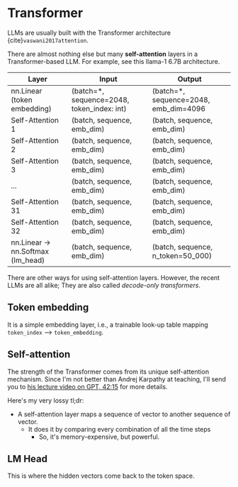# Transformer

LLMs are usually built with the Transformer architecture {cite}`vaswani2017attention`.

There are almost nothing else but many **self-attention** layers in a Transformer-based LLM. For example, see this llama-1 6.7B architecture.

| Layer                             | Input                                      | Output                                |
|-----------------------------------|--------------------------------------------|---------------------------------------|
| nn.Linear (token embedding)       | (batch=*, sequence=2048, token_index: int) | (batch=*, sequence=2048, emb_dim=4096 |
| Self-Attention 1                  | (batch, sequence, emb_dim)                 | (batch, sequence, emb_dim)            |
| Self-Attention 2                  | (batch, sequence, emb_dim)                 | (batch, sequence, emb_dim)            |
| Self-Attention 3                  | (batch, sequence, emb_dim)                 | (batch, sequence, emb_dim)            |
| ...                               | (batch, sequence, emb_dim)                 | (batch, sequence, emb_dim)            |
| Self-Attention 31                 | (batch, sequence, emb_dim)                 | (batch, sequence, emb_dim)            |
| Self-Attention 32                 | (batch, sequence, emb_dim)                 | (batch, sequence, emb_dim)            |
| nn.Linear -> nn.Softmax (lm_head) | (batch, sequence, emb_dim)                 | (batch, sequence, n_token=50_000)     |


There are other ways for using self-attention layers. However, the recent LLMs are all alike; They are also called *decode-only transformers*.

## Token embedding

It is a simple embedding layer, i.e., a trainable look-up table mapping `token_index` --> `token_embedding`.  

## Self-attention

The strength of the Transformer comes from its unique self-attention mechanism. 
Since I'm not better than Andrej Karpathy at teaching, I'll send you to [his lecture video on GPT, 42:15](https://youtu.be/kCc8FmEb1nY?si=cBCRZAp5BWg5wirN&t=2535) for more details. 

Here's my very lossy tl;dr:
 - A self-attention layer maps a sequence of vector to another sequence of vector.
   - It does it by comparing every combination of all the time steps
     - So, it's memory-expensive, but powerful.

## LM Head

This is where the hidden vectors come back to the token space. 
